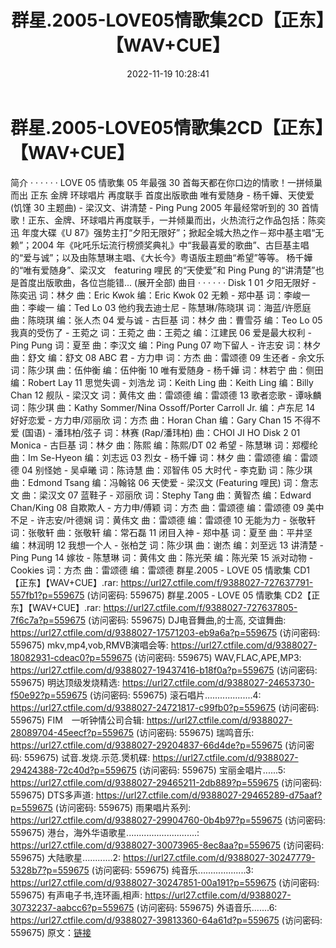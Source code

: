 ﻿---
title: 群星.2005-LOVE05情歌集2CD【正东】【WAV+CUE】
date: 2022-11-19 10:28:41
categories: WAV车载音乐、镜像
tags: 华语中文
---
# 群星.2005-LOVE05情歌集2CD【正东】【WAV+CUE】

简介
· · · · · ·
LOVE 05 情歌集
05 年最强 30 首每天都在你口边的情歌！一拼倾巢而出
正东 金牌 环球唱片 再度联手
首度出版歌曲 唯有爱随身 - 杨千嬅、天使爱 (饥馑 30 主题曲) - 梁汉文、讲清楚 - Ping Pung
2005 年最经常听到的 30 首情歌！正东、金牌、环球唱片再度联手，一并倾巢而出，火热流行之作品包括：陈奕迅 年度大碟《U
87》强势主打“夕阳无限好”；掀起全城大热之作－郑中基主唱“无赖”；2004
年《叱吒乐坛流行榜颁奖典礼》中“我最喜爱的歌曲”、古巨基主唱的“爱与诚”；以及由陈慧琳主唱、《大长今》粤语版主题曲“希望”等等。
杨千嬅的“唯有爱随身”、梁汉文　featuring 哩民 的“天使爱”和 Ping Pung
的“讲清楚”也是首度出版歌曲，各位岂能错... (展开全部)
曲目
· · · · · ·
Disk 1
01 夕阳无限好 - 陈奕迅 词：林夕 曲：Eric Kwok 编：Eric Kwok
02 无赖 - 郑中基 词：李峻一 曲：李峻一 编：Ted Lo
03 他约我去迪士尼 - 陈慧琳/陈晓琪 词：海蓝/许愿庭 曲：陈晓琪 编：张人杰
04 爱与诚 - 古巨基 词：林夕 曲：曹雪芬 编：Teo Lo
05 我真的受伤了 - 王菀之 词：王菀之 曲：王菀之 编：江建民
06 爱是最大权利 - Ping Pung 词：夏至 曲：李汉文 编：Ping Pung
07 吻下留人 - 许志安 词：林夕 曲：舒文 编：舒文
08 ABC 君 - 方力申 词：方杰 曲：雷颂德
09 生还者 - 余文乐 词：陈少琪 曲：伍仲衡 编：伍仲衡
10 唯有爱随身 - 杨千嬅 词：林若宁 曲：侧田 编：Robert Lay
11 思觉失调 - 刘浩龙 词：Keith Ling 曲：Keith Ling 编：Billy Chan
12 舰队 - 梁汉文 词：黄伟文 曲：雷颂德 编：雷颂德
13 歌者恋歌 - 谭咏麟 词：陈少琪 曲：Kathy Sommer/Nina Ossoff/Porter Carroll Jr.
编：卢东尼
14 好好恋爱 - 方力申/邓丽欣 词：方杰 曲：Horan Chan 编：Gary Chan
15 不得不爱 (国语) - 潘玮柏/弦子 词：林赛 (Rap/潘玮柏) 曲：CHOI JI HO
Disk 2
01 Monica - 古巨基 词：林夕 曲：陈熙 编：陈熙/DT
02 希望 - 陈慧琳 词：郑樱纶 曲：Im Se-Hyeon 编：刘志远
03 烈女 - 杨千嬅 词：林夕 曲：雷颂德 编：雷颂德
04 别怪她 - 吴卓曦 词：陈诗慧 曲：邓智伟
05 大时代 - 李克勤 词：陈少琪 曲：Edmond Tsang 编：冯翰铭
06 天使爱 - 梁汉文 (Featuring 哩民) 词：詹志文 曲：梁汉文
07 蓝鞋子 - 邓丽欣 词：Stephy Tang 曲：黄智杰 编：Edward Chan/King
08 自欺欺人 - 方力申/傅颖 词：方杰 曲：雷颂德 编：雷颂德
09 美中不足 - 许志安/叶德娴 词：黄伟文 曲：雷颂德 编：雷颂德
10 无能为力 - 张敬轩 词：张敬轩 曲：张敬轩 编：常石磊
11 闭目入神 - 郑中基 词：夏至 曲：平井坚 编：林润明
12 我想一个人 - 张柏芝 词：陈少琪 曲：谢杰 编：刘至远
13 讲清楚 - Ping Pung
14 嫁妆 - 陈慧琳 词：黄伟文 曲：陈光荣 编：陈光荣
15 派对动物 - Cookies 词：方杰 曲：雷颂德 编：雷颂德
群星.2005 - LOVE 05 情歌集 CD1【正东】【WAV+CUE】.rar: https://url27.ctfile.com/f/9388027-727637791-557fb1?p=559675
(访问密码: 559675)
群星.2005 - LOVE 05 情歌集 CD2【正东】【WAV+CUE】.rar: https://url27.ctfile.com/f/9388027-727637805-7f6c7a?p=559675
(访问密码: 559675)
DJ电音舞曲,的士高, 交谊舞曲: https://url27.ctfile.com/d/9388027-17571203-eb9a6a?p=559675
(访问密码: 559675)
mkv,mp4,vob,RMVB演唱会等: https://url27.ctfile.com/d/9388027-18082931-cdeac0?p=559675
(访问密码: 559675)
WAV,FLAC,APE,MP3: https://url27.ctfile.com/d/9388027-19437416-b18f0a?p=559675
(访问密码: 559675)
明达顶级发烧精选: https://url27.ctfile.com/d/9388027-24653730-f50e92?p=559675
(访问密码: 559675)
滚石唱片...................4: https://url27.ctfile.com/d/9388027-24721817-c99fb0?p=559675
(访问密码: 559675)
FIM　一听钟情公司合辑: https://url27.ctfile.com/d/9388027-28089704-45eecf?p=559675
(访问密码: 559675)
瑞鸣音乐: https://url27.ctfile.com/d/9388027-29204837-66d4de?p=559675
(访问密码: 559675)
试音.发烧.示范.煲机碟: https://url27.ctfile.com/d/9388027-29424388-72c40d?p=559675
(访问密码: 559675)
宝丽金唱片......5: https://url27.ctfile.com/d/9388027-29465211-2db889?p=559675
(访问密码: 559675)
DTS多声道: https://url27.ctfile.com/d/9388027-29465289-d75aaf?p=559675
(访问密码: 559675)
雨果唱片系列: https://url27.ctfile.com/d/9388027-29904760-0b4b97?p=559675
(访问密码: 559675)
港台，海外华语歌星............................: https://url27.ctfile.com/d/9388027-30073965-8ec8aa?p=559675
(访问密码: 559675)
大陆歌星............2: https://url27.ctfile.com/d/9388027-30247779-5328b7?p=559675
(访问密码: 559675)
纯音乐...................3: https://url27.ctfile.com/d/9388027-30247851-00a191?p=559675
(访问密码: 559675)
有声电子书,连环画,相声: https://url27.ctfile.com/d/9388027-30732237-aabcc6?p=559675
(访问密码: 559675)
外语音乐.......6: https://url27.ctfile.com/d/9388027-39813360-64a61d?p=559675
(访问密码: 559675)
原文：[链接](https://blog.sina.com.cn/s/blog_1647c7e76010310bu.html)